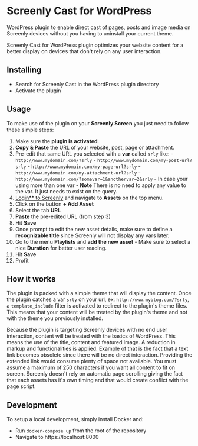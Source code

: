 # Screenly Cast for WordPress

WordPress plugin to enable direct cast of pages, posts and image media on Screenly devices without you having to uninstall your current theme.

Screenly Cast for WordPress plugin optimizes your website content for a better display on devices that don't rely on any user interaction.

## Installing

 * Search for Screenly Cast in the WordPress plugin directory
 * Activate the  plugin

## Usage
To make use of the plugin on your **Screenly Screen** you just need to follow these simple steps:

  1. Make sure the **plugin is activated**.
  2. **Copy & Paste** the URL of your website, post, page or attachment.
  3. Pre-edit that same URL you selected with a **var** called `srly` like:
    - `http://www.mydomain.com/?srly`
    - `http://www.mydomain.com/my-post-url?srly`
    - `http://www.mydomain.com/my-page-url?srly`
    - `http://www.mydomain.com/my-attachment-url?srly`
    - `http://www.mydomain.com/?somevar=1&anothervar=2&srly` - In case your using more than one var
    - **Note** There is no need to apply any value to the var. It just needs to exist on the query.
  4. [Login** to Screenly](https://login.screenlyapp.com) and navigate to **Assets** on the top menu.
  5. Click on the button **+ Add Asset**
  6. Select the tab **URL**
  7. **Paste** the pre-edited URL (from step 3)
  8. Hit **Save**
  9. Once prompt to edit the new asset details, make sure to define a **recognizable title** since Screenly will not display any vars later.
  10. Go to the menu **Playlists** and **add the new asset** - Make sure to select a nice **Duration** for better user reading.
  11. Hit **Save**
  12. Profit

## How it works

The plugin is packed with a simple theme that will display the content. Once the plugin catches a var `srly` on your url, ex: `http://www.myblog.com/?srly`, a `template_include` filter is activated to redirect to the plugin's theme files. This means that your content will be treated by the plugin's theme and not with the theme you previously installed.

Because the plugin is targeting Screenly devices with no end user interaction, content will be treated with the basics of WordPress. This means the use of the title, content and featured image. A reduction in markup and functionalities is applied. Example of that is the fact that a text link becomes obsolete since there will be no direct interaction. Providing the extended link would consume plenty of space not available. You must assume a maximum of 250 characters if you want all content to fit on screen. Screenly doesn't rely on automatic page scrolling giving the fact that each assets has it's own timing and that would create conflict with the page script.

## Development

To setup a local development, simply install Docker and:
 * Run `docker-compose up` from the root of the repository
 * Navigate to https://localhost:8000
